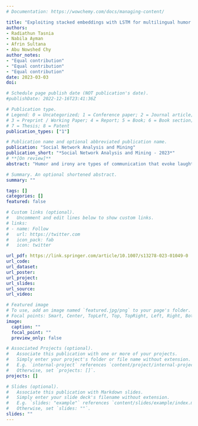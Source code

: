 ```yaml
---
# Documentation: https://wowchemy.com/docs/managing-content/

title: "Exploiting stacked embeddings with LSTM for multilingual humor and irony detection"
authors:
- Radiathun Tasnia 
- Nabila Ayman
- Afrin Sultana
- Abu Nowshed Chy 
author_notes:
- "Equal contribution"
- "Equal contribution"
- "Equal contribution"
date: 2023-03-03
doi: 

# Schedule page publish date (NOT publication's date).
#publishDate: 2022-12-16T23:41:36Z

# Publication type.
# Legend: 0 = Uncategorized; 1 = Conference paper; 2 = Journal article;
# 3 = Preprint / Working Paper; 4 = Report; 5 = Book; 6 = Book section;
# 7 = Thesis; 8 = Patent
publication_types: ["1"]

# Publication name and optional abbreviated publication name.
publication: "Social Network Analysis and Mining"
publication_short: "*Social Network Analysis and Mining - 2023*"
# **[On review]**
abstract: "Humor and irony are types of communication that evoke laughter or contain hidden sarcasm. The opportunity to diversely express people’s opinions on social media using humorous content increased its popularity. Due to subjective aspects, humor may vary to gender, profession, generation, and classes of people. Detecting and analyzing humorous and ironic emplacement of informal user-generated content is crucial for various NLP and opinion mining tasks due to its perplexing characteristics. However, due to the idiosyncratic characteristics of informal texts, it is a challenging task to generate an effective representation of texts to understand the inherent contexts properly. In this paper, we propose a neural network architecture that couples a stacked embeddings strategy on top of the LSTM layer for the effective representation of textual context and determine the humorous and ironic orientation of texts in an efficient manner. Here, we perform the stacking of various fine-tuned word embeddings and transformer models including GloVe, ELMo, BERT, and Flair’s contextual embeddings to extract the diversified contextual features of texts. Later, we use the LSTM network on top of it to generate the unified document vector (UDV). Finally, the UDV is passed to the multiple feed-forward linear architectures for attaining the final prediction labels. We present the performance analysis of our proposed approach on benchmark datasets of English and Spanish language. Experimental outcomes exhibited the preponderance of our model over most of the state-of-the-art methods."

# Summary. An optional shortened abstract.
summary: ""

tags: []
categories: []
featured: false

# Custom links (optional).
#   Uncomment and edit lines below to show custom links.
# links:
# - name: Follow
#   url: https://twitter.com
#   icon_pack: fab
#   icon: twitter

url_pdf: https://link.springer.com/article/10.1007/s13278-023-01049-0
url_code:
url_dataset:
url_poster:
url_project:
url_slides:
url_source:
url_video:

# Featured image
# To use, add an image named `featured.jpg/png` to your page's folder. 
# Focal points: Smart, Center, TopLeft, Top, TopRight, Left, Right, BottomLeft, Bottom, BottomRight.
image:
  caption: ""
  focal_point: ""
  preview_only: false

# Associated Projects (optional).
#   Associate this publication with one or more of your projects.
#   Simply enter your project's folder or file name without extension.
#   E.g. `internal-project` references `content/project/internal-project/index.md`.
#   Otherwise, set `projects: []`.
projects: []

# Slides (optional).
#   Associate this publication with Markdown slides.
#   Simply enter your slide deck's filename without extension.
#   E.g. `slides: "example"` references `content/slides/example/index.md`.
#   Otherwise, set `slides: ""`.
slides: ""
---
```

